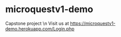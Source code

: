 # microquestv1-demo
Capstone project \n
Visit us at https://microquestv1-demo.herokuapp.com/Login.php
